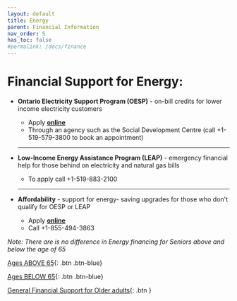 ```yaml
---
layout: default
title: Energy
parent: Financial Information
nav_order: 5
has_toc: false
#permalink: /docs/finance
---
```


#  Financial Support for Energy:

- **Ontario Electricity Support Program (OESP)** - on-bill credits for lower income electricity customers
  * Apply [**online**](https://ontarioelectricitysupport.ca)
  * Through an agency such as the Social Development Centre (call +1-519-579-3800 to book an appointment)
  
  ___
- **Low-Income Energy Assistance Program (LEAP)** - emergency financial help for those behind on electricity and natural gas bills
  * To apply call +1-519-883-2100
  
  ___
- **Affordability** -  support for energy- saving upgrades for those who don't qualify for OESP or LEAP
  * Apply [**online**](https://www.oeb.ca/rates-and-your-bill/help-low-income-consumers)
  * Call +1-855-494-3863

*Note:* _There are is no difference in Energy financing for Seniors above and below the age of 65_

[Ages ABOVE 65](./Above65.md){: .btn .btn-blue}

[Ages BELOW 65](./Below65.md){: .btn .btn-blue}

[General Financial Support for Older adults](./financialhelp.md){: .btn }
